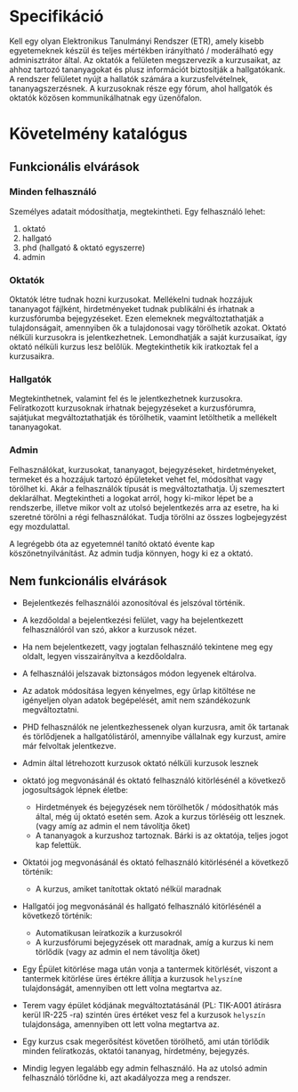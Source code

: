 # Specifikáció
Kell egy olyan Elektronikus Tanulmányi Rendszer (ETR), amely kisebb egyetemeknek készül és teljes mértékben irányítható / moderálható egy adminisztrátor által. Az oktatók a felületen megszervezik a kurzusaikat, az ahhoz tartozó tananyagokat és plusz információt biztosítják a hallgatókank. A rendszer felületet nyújt a hallatók számára a kurzusfelvételnek, tananyagszerzésnek. A kurzusoknak része egy fórum, ahol hallgatók és oktatók közösen kommunikálhatnak egy üzenőfalon.

# Követelmény katalógus

## Funkcionális elvárások

### Minden felhasználó

Személyes adatait módosíthatja, megtekintheti.
Egy felhasználó lehet:
1. oktató
2. hallgató
3. phd (hallgató & oktató egyszerre)
4. admin

### Oktatók
Oktatók létre tudnak hozni kurzusokat. Mellékelni tudnak hozzájuk tananyagot fájlként, hirdetményeket tudnak publikálni és írhatnak a kurzusfórumba bejegyzéseket. Ezen elemeknek megváltoztathatják a tulajdonságait, amennyiben ők a tulajdonosai vagy törölhetik azokat.
Oktató nélküli kurzusokra is jelentkezhetnek. Lemondhatják a saját kurzusaikat, így oktató nélküli kurzus lesz belőlük.
Megtekinthetik kik iratkoztak fel a kurzusaikra.

### Hallgatók
Megtekinthetnek, valamint fel és le jelentkezhetnek kurzusokra. Felíratkozott kurzusoknak írhatnak bejegyzéseket a kurzusfórumra, sajátjukat megváltoztathatják és törölhetik, vaamint letölthetik a mellékelt tananyagokat.

### Admin
Felhasználókat, kurzusokat, tananyagot, bejegyzéseket, hirdetményeket, termeket és a hozzájuk tartozó épületeket vehet fel, módosíthat vagy törölhet ki. Akár a felhasználók típusát is megváltoztathatja. Új szemesztert deklarálhat.
Megtekintheti a logokat arról, hogy ki-mikor lépet be a rendszerbe, illetve mikor volt az utolsó bejelentkezés arra az esetre, ha ki szeretné törölni a régi felhasználókat. Tudja törölni az összes logbejegyzést egy mozdulattal.

A legrégebb óta az egyetemnél tanító oktató évente kap köszönetnyilvánítást. Az admin tudja könnyen, hogy ki ez a oktató.

## Nem funkcionális elvárások

- Bejelentkezés felhasználói azonosítóval és jelszóval történik.
- A kezdőoldal a bejelentkezési felület, vagy ha bejelentkezett felhasználóról van szó, akkor a kurzusok nézet.
- Ha nem bejelentkezett, vagy jogtalan felhasználó tekintene meg egy oldalt, legyen visszairányítva a kezdőoldalra.
- A felhasználói jelszavak biztonságos módon legyenek eltárolva.
- Az adatok módosítása legyen kényelmes, egy űrlap kitöltése ne igényeljen olyan adatok begépelését, amit nem szándékozunk megváltoztatni. 
- PHD felhasználók ne jelentkezhessenek olyan kurzusra, amit ők tartanak és törlődjenek a hallgatólistáról, amennyibe vállalnak egy kurzust, amire már felvoltak jelentkezve.
- Admin által létrehozott kurzusok oktató nélküli kurzusok lesznek
- oktató jog megvonásánál és oktató felhasználó kitörlésénél a következő jogosultságok lépnek életbe:
  - Hirdetmények és bejegyzések nem törölhetők / módosíthatók más által, még új oktató esetén sem. Azok a kurzus törléséig ott lesznek. (vagy amíg az admin el nem távolítja őket)
  - A tananyagok a kurzushoz tartoznak. Bárki is az oktatója, teljes jogot kap felettük.

- Oktatói jog megvonásánál és oktató felhasználó kitörlésénél a következő történik:
  - A kurzus, amiket tanítottak oktató nélkül maradnak

- Hallgatói jog megvonásánál és hallgató felhasználó kitörlésénél a következő történik:
  - Automatikusan leíratkozik a kurzusokról
  - A kurzusfórumi bejegyzések ott maradnak, amíg a kurzus ki nem törlődik (vagy az admin el nem távolítja őket)

- Egy Épület kitörlése maga után vonja a tantermek kitörlését, viszont a tantermek kitörlése üres értékre állítja a kurzusok `helyszín`e tulajdonságát, amennyiben ott lett volna megtartva az.
- Terem vagy épület kódjának megváltoztatásánál (PL: TIK-A001 átírásra kerül IR-225 -ra) szintén üres értéket vesz fel a kurzusok `helyszín` tulajdonsága, amennyiben ott lett volna megtartva az.
- Egy kurzus csak megerősítést követően törölhető, ami után törlődik minden felíratkozás, oktatói tananyag, hírdetmény, bejegyzés.
- Mindig legyen legalább egy admin felhasználó. Ha az utolsó admin felhasználó törlődne ki, azt akadályozza meg a rendszer.